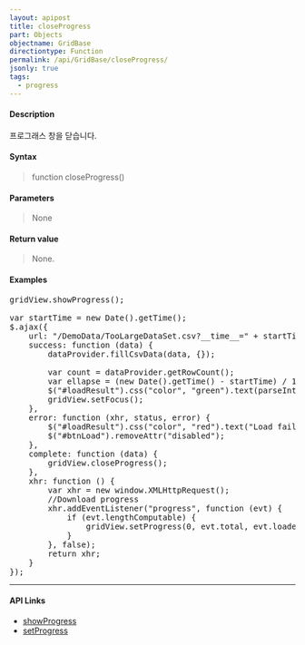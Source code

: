 ```yaml
---
layout: apipost
title: closeProgress
part: Objects
objectname: GridBase
directiontype: Function
permalink: /api/GridBase/closeProgress/
jsonly: true
tags:
  - progress
---
```



#### Description

 프로그래스 창을 닫습니다.

#### Syntax

> function closeProgress()

#### Parameters

> None

#### Return value

> None.

#### Examples 

<pre class="prettyprint">
gridView.showProgress();

var startTime = new Date().getTime();
$.ajax({
    url: "/DemoData/TooLargeDataSet.csv?__time__=" + startTime,
    success: function (data) {
        dataProvider.fillCsvData(data, {});

        var count = dataProvider.getRowCount();
        var ellapse = (new Date().getTime() - startTime) / 1000;
        $("#loadResult").css("color", "green").text(parseInt(count).toLocaleString() + " rows loaded. " + ellapse + " elapsed").show();
        gridView.setFocus();
    },
    error: function (xhr, status, error) {
        $("#loadResult").css("color", "red").text("Load failed: " + error).show();
        $("#btnLoad").removeAttr("disabled");
    },
    complete: function (data) {
        gridView.closeProgress();
    },
    xhr: function () {
        var xhr = new window.XMLHttpRequest();
        //Download progress
        xhr.addEventListener("progress", function (evt) {
            if (evt.lengthComputable) {
                gridView.setProgress(0, evt.total, evt.loaded);
            }
        }, false);
        return xhr;
    }
});
</pre>

---

#### API Links

* [showProgress](/api/GridBase/showProgress)
* [setProgress](/api/GridBase/setProgress)